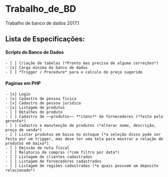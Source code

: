 # Trabalho_de_BD
Trabalho de banco de dados 2017.1

## Lista de Especificações:
#### Scripts do Banco de Dados
    - [ ] Criação de tabelas (*Pronto mas precisa de alguma correções*)
    - [x] Carga minima do banco de dados
    - [ ] *Trigger / Precedure* para o calculo do preço sugerido

#### Paginas em PHP
    - [x] Login
    - [x] Cadastro de pessoa fisica
    - [x] Cadastro de pessoa juridica
    - [x] Listagem de produtos
    - [ ] Detalhes do produto
    - [ ] Cadastro de ~~produtos~~ **itens** de fornecedores (*feito pelo gerente*)
    - [ ] Cadastro e manutenção de produtos (*alterar nome, descrição, preço de venda*)
    - [ ] Listar produtos em baixa no estoque (*a seleção disso pode ser feita por um trigger, mas deve ter uma tela para mostrar a relação de produtos em baixa*)
    - [ ] Emissão de nota fiscal
    - [ ] Relatorio de compras (*com filtro por data*)
    - [ ] Listagem de clientes cadastrados
    - [ ] Listagem de fornecedores cadastrados
    - [ ] Listagem de regiões cadastradas (*e quais possuem um deposito relacionado*)